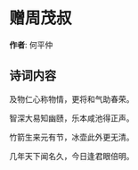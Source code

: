# 赠周茂叔

**作者**: 何平仲

## 诗词内容

及物仁心称物情，更将和气助春荣。

智深大易知幽赜，乐本咸池得正声。

竹箭生来元有节，冰壶此外更无清。

几年天下闻名久，今日逢君眼倍明。

